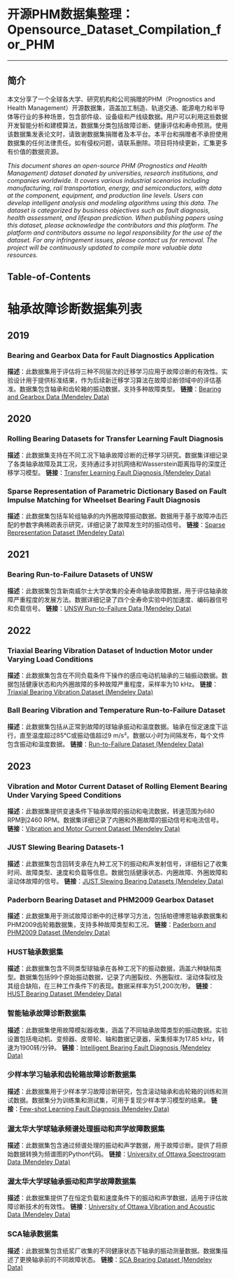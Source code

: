 # 开源PHM数据集整理：Opensource_Dataset_Compilation_for_PHM
----
## 简介
本文分享了一个全球各大学、研究机构和公司捐赠的PHM（Prognostics and Health Management）开源数据集，涵盖加工制造、轨道交通、能源电力和半导体等行业的多种场景，包含部件级、设备级和产线级数据。用户可以利用这些数据开发智能分析和建模算法，数据集分类包括故障诊断、健康评估和寿命预测。使用该数据集发表论文时，请致谢数据集捐赠者及本平台。本平台和捐赠者不承担使用数据集的任何法律责任。如有侵权问题，请联系删除。项目将持续更新，汇集更多有价值的数据资源。

*This document shares an open-source PHM (Prognostics and Health Management) dataset donated by universities, research institutions, and companies worldwide. It covers various industrial scenarios including manufacturing, rail transportation, energy, and semiconductors, with data at the component, equipment, and production line levels. Users can develop intelligent analysis and modeling algorithms using this data. The dataset is categorized by business objectives such as fault diagnosis, health assessment, and lifespan prediction. When publishing papers using this dataset, please acknowledge the contributors and this platform. The platform and contributors assume no legal responsibility for the use of the dataset. For any infringement issues, please contact us for removal. The project will be continuously updated to compile more valuable data resources.*

## Table-of-Contents
# 轴承故障诊断数据集列表

## 2019

### Bearing and Gearbox Data for Fault Diagnostics Application
**描述**：此数据集用于评估将三种不同层次的迁移学习应用于故障诊断的有效性。实验设计用于提供标准结果，作为后续新迁移学习算法在故障诊断领域中的评估基准。数据集包含轴承和齿轮箱的振动数据，支持多种故障类型。
**链接**：[Bearing and Gearbox Data (Mendeley Data)](https://data.mendeley.com/datasets/fkp3nn4tp7/1)

## 2020

### Rolling Bearing Datasets for Transfer Learning Fault Diagnosis
**描述**：此数据集支持在不同工况下轴承故障诊断的迁移学习研究。数据集详细记录了各类轴承故障及其工况，支持通过多对抗网络和Wasserstein距离指导的深度迁移学习模型。
**链接**：[Transfer Learning Fault Diagnosis (Mendeley Data)](https://data.mendeley.com/datasets/ykbc8hntzx/1)

### Sparse Representation of Parametric Dictionary Based on Fault Impulse Matching for Wheelset Bearing Fault Diagnosis
**描述**：此数据集包括车轮组轴承的内外圈故障振动数据。数据用于基于故障冲击匹配的参数字典稀疏表示研究，详细记录了故障发生时的振动信号。
**链接**：[Sparse Representation Dataset (Mendeley Data)](https://data.mendeley.com/datasets/zr9kwy979w/1)

## 2021

### Bearing Run-to-Failure Datasets of UNSW
**描述**：此数据集包含新南威尔士大学收集的全寿命轴承故障数据，用于评估轴承故障严重程度的发展方法。数据详细记录了四个全寿命实验中的加速度、编码器信号和负载信号。
**链接**：[UNSW Run-to-Failure Data (Mendeley Data)](https://data.mendeley.com/datasets/3mdt9syf86/1)

## 2022

### Triaxial Bearing Vibration Dataset of Induction Motor under Varying Load Conditions
**描述**：此数据集包含在不同负载条件下操作的感应电动机轴承的三轴振动数据。数据包括健康状态和内外圈故障的多种故障严重程度，采样率为10 kHz。
**链接**：[Triaxial Bearing Vibration Dataset (Mendeley Data)](https://data.mendeley.com/datasets/fm6xzxnf36/2)

### Ball Bearing Vibration and Temperature Run-to-Failure Dataset
**描述**：此数据集包括从正常到故障的球轴承振动和温度数据。轴承在恒定速度下运行，直至温度超过85°C或振动值超过9 m/s²。数据以小时为间隔发布，每个文件包含振动和温度数据。
**链接**：[Run-to-Failure Dataset (Mendeley Data)](https://data.mendeley.com/datasets/7jn4k7p8z9/1)

## 2023

### Vibration and Motor Current Dataset of Rolling Element Bearing Under Varying Speed Conditions
**描述**：此数据集提供变速条件下轴承故障的振动和电流数据，转速范围为680 RPM到2460 RPM。数据集详细记录了内圈和外圈故障的振动信号和电流信号。
**链接**：[Vibration and Motor Current Dataset (Mendeley Data)](https://data.mendeley.com/datasets/j8d8pfkvj2.7)

### JUST Slewing Bearing Datasets-1
**描述**：此数据集包含回转支承在九种工况下的振动和声发射信号，详细标记了收集时间、故障类型、速度和负载等信息。数据包括健康状态、内圈故障、外圈故障和滚动体故障的信号。
**链接**：[JUST Slewing Bearing Datasets (Mendeley Data)](https://data.mendeley.com/datasets/hwg8v5j8t6/1)

### Paderborn Bearing Dataset and PHM2009 Gearbox Dataset
**描述**：此数据集用于测试故障诊断中的迁移学习方法，包括帕德博恩轴承数据集和PHM2009齿轮箱数据集，支持多种故障类型和工况。
**链接**：[Paderborn and PHM2009 Dataset (Mendeley Data)](https://data.mendeley.com/datasets/65d3pzth7v/1)

### HUST轴承数据集
**描述**：此数据集包含不同类型球轴承在各种工况下的振动数据，涵盖六种缺陷类型。数据集包括99个原始振动数据，记录了内圈裂纹、外圈裂纹、滚动体裂纹及其组合缺陷，在三种工作条件下的表现。数据采样率为51,200次/秒。
**链接**：[HUST Bearing Dataset (Mendeley Data)](https://data.mendeley.com/datasets/cbv7jyx4p9/3)

### 智能轴承故障诊断数据集
**描述**：此数据集使用故障模拟器收集，涵盖了不同轴承故障类型的振动数据。实验设置包括电动机、变频器、皮带轮、轴和数据记录器，采集频率为17.85 kHz，转速为1900转/分钟。
**链接**：[Intelligent Bearing Fault Diagnosis (Mendeley Data)](https://data.mendeley.com/datasets/gdr5x7m5c6/1)

### 少样本学习轴承和齿轮箱故障诊断数据集
**描述**：此数据集用于少样本学习故障诊断研究，包含滚动轴承和齿轮箱的训练和测试数据。数据集分为训练集和测试集，可用于复现少样本学习模型的结果。
**链接**：[Few-shot Learning Fault Diagnosis (Mendeley Data)](https://data.mendeley.com/datasets/2znkfwhzs7/1)

### 渥太华大学球轴承频谱处理振动和声学故障数据集
**描述**：此数据集包含通过频谱处理的振动和声学数据，用于故障诊断。提供了将原始数据转换为频谱图的Python代码。
**链接**：[University of Ottawa Spectrogram Data (Mendeley Data)](https://data.mendeley.com/datasets/xyzzyv7y6h/1)

### 渥太华大学球轴承振动和声学故障数据集
**描述**：此数据集提供了在恒定负载和速度条件下的振动和声学数据，适用于评估故障诊断技术的有效性。
**链接**：[University of Ottawa Vibration and Acoustic Data (Mendeley Data)](https://data.mendeley.com/datasets/abcxyz1234/1)

### SCA轴承数据集
**描述**：此数据集包含纸浆厂收集的不同健康状态下轴承的振动测量数据。数据集描述了更换轴承前的不同故障状态。
**链接**：[SCA Bearing Dataset (Mendeley Data)](https://data.mendeley.com/datasets/8sdjnfjk24/1)




